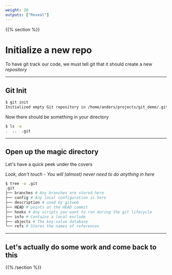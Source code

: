 ```yaml
---
weight: 20
outputs: ["Reveal"]
---
```


{{% section %}}

# Initialize a new repo

To have git track our code, we must tell git that it should create a new *repository*

---

## Git Init

```bash
$ git init
Initialized empty Git repository in /home/anders/projects/git_demo/.git/
```

Now there should be something in your directory

```bash
$ ls -a
.  ..  .git
```

---

## Open up the magic directory

Let's have a quick peek under the covers

*Look, don't touch - You will (almost) never need to do anything in here* 

```bash
$ tree -a .git
.git
├── branches # Any branches are stored here
├── config # Any local configuration is here
├── description # used by gitweb
├── HEAD # points at the HEAD commit
├── hooks # Any scripts you want to run during the git lifecycle
├── info # Contains a local exclude
├── objects # The key-value database
└── refs # Stores the names of references
```

---

## Let's actually do some work and come back to this



{{% /section %}}